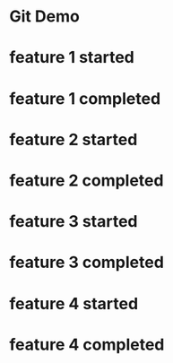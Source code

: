 # Git Demo

# feature 1 started
# feature 1 completed


# feature 2 started
# feature 2 completed

# feature 3 started
# feature 3 completed
# feature 4 started
# feature 4 completed
